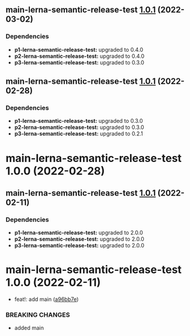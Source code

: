 ## main-lerna-semantic-release-test [1.0.1](https://github.com/QuinnLee/lerna/compare/main-lerna-semantic-release-test@1.0.0...main-lerna-semantic-release-test@1.0.1) (2022-03-02)





### Dependencies

* **p1-lerna-semantic-release-test:** upgraded to 0.4.0
* **p2-lerna-semantic-release-test:** upgraded to 0.4.0
* **p3-lerna-semantic-release-test:** upgraded to 0.3.0

## main-lerna-semantic-release-test [1.0.1](https://github.com/QuinnLee/lerna/compare/main-lerna-semantic-release-test@1.0.0...main-lerna-semantic-release-test@1.0.1) (2022-02-28)





### Dependencies

* **p1-lerna-semantic-release-test:** upgraded to 0.3.0
* **p2-lerna-semantic-release-test:** upgraded to 0.3.0
* **p3-lerna-semantic-release-test:** upgraded to 0.2.1

# main-lerna-semantic-release-test 1.0.0 (2022-02-28)

## main-lerna-semantic-release-test [1.0.1](https://github.com/QuinnLee/lerna/compare/main-lerna-semantic-release-test@1.0.0...main-lerna-semantic-release-test@1.0.1) (2022-02-11)





### Dependencies

* **p1-lerna-semantic-release-test:** upgraded to 2.0.0
* **p2-lerna-semantic-release-test:** upgraded to 2.0.0
* **p3-lerna-semantic-release-test:** upgraded to 2.0.0

# main-lerna-semantic-release-test 1.0.0 (2022-02-11)


* feat!: add main ([a96bb7e](https://github.com/QuinnLee/lerna/commit/a96bb7e109be84f2f032421f4dad6071d8cb8a82))


### BREAKING CHANGES

* added main

